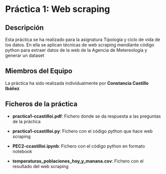 # Práctica 1: Web scraping

## Descripción

Esta práctica se ha realizado para la asignatura Tipología y ciclo de vida de los datos. En ella se aplican técnicas de web scraping mendiante código python para extraer datos de la web de la Agencia de Metereología y generar un dataset


## Miembros del Equipo

La práctica ha sido realizada individualmente por **Constancia Castillo Ibáñez**

## Ficheros de la práctica

* **practica1-ccastilloi.pdf**: Fichero donde se da respuesta a las preguntas de la práctica

* **practica1-ccastilloi.py**: Fichero con el código python que hace web scraping

* **PEC2-ccastilloi.ipynb**: Fichero con el código python en formato notebook 

* **temperaturas_poblaciones_hoy_y_manana.csv**: Fichero con el resultado del web scraping
